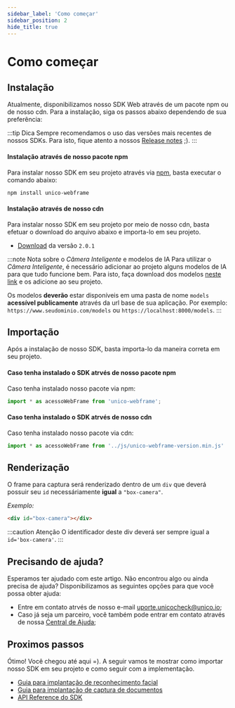 ```yaml
---
sidebar_label: 'Como começar'
sidebar_position: 2
hide_title: true
---
```


# Como começar

## Instalação

Atualmente, disponibilizamos nosso SDK Web através de um pacote npm ou de nosso cdn. Para a instalação, siga os passos abaixo dependendo de sua preferência:

:::tip Dica
Sempre recomendamos o uso das versões mais recentes de nossos SDKs. Para isto, fique atento a nossos [Release notes](release-notes) ;).
:::

#### Instalação através de nosso pacote npm
Para instalar nosso SDK em seu projeto através via [npm](https://www.npmjs.com/package/unico-webframe), basta executar o comando abaixo: 

```bash
npm install unico-webframe
```

#### Instalação através de nosso cdn
Para instalar nosso SDK em seu projeto por meio de nosso cdn, basta efetuar o download do arquivo abaixo e importa-lo em seu projeto.

- [Download](https://cdn.unico.io/sdk/check/bio/unico-webframe-2.0.0.min.js.zip) da versão `2.0.1` 


:::note Nota sobre o *Câmera Inteligente* e modelos de IA
Para utilizar o *Câmera Inteligente*, é necessário adicionar ao projeto alguns modelos de IA para que tudo funcione bem. Para isto, faça download dos modelos [neste link](https://cdn.unico.io/sdk/check/bio/models.zip) e os adicione ao seu projeto. 

Os modelos **deverão** estar disponíveis em uma pasta de nome `models` **acessível publicamente** através da url base de sua aplicação. Por exemplo:  `https://www.seudominio.com/models` ou `https://localhost:8000/models`.
:::

## Importação

Após a instalação de nosso SDK, basta importa-lo da maneira correta em seu projeto. 

#### Caso tenha instalado o SDK atrvés de nosso pacote npm

Caso tenha instalado nosso pacote via npm:
```javascript
import * as acessoWebFrame from 'unico-webframe';
```

#### Caso tenha instalado o SDK atrvés de nosso cdn

Caso tenha instalado nosso pacote via cdn:
```javascript
import * as acessoWebFrame from '../js/unico-webframe-version.min.js'
```  

## Renderização

O frame para captura será renderizado dentro de um `div` que deverá possuir seu `id` necessáriamente **igual** a `"box-camera"`.

*Exemplo:*
```html
<div id="box-camera"></div>
```

:::caution Atenção
O identificador deste div deverá ser sempre igual a `id='box-camera'`.
:::

## Precisando de ajuda?

Esperamos ter ajudado com este artigo. Não encontrou algo ou ainda precisa de ajuda? Disponibilizamos as seguintes opções para que você possa obter ajuda:

- Entre em contato atrvés de nosso e-mail [uporte.unicocheck@unico.io](mailto:uporte.unicocheck@unico.io);
- Caso já seja um parceiro, você também pode entrar em contato através de nossa [Central de Ajuda](https://ajuda.unico.io/hc/pt-br/categories/360002344171);

## Proximos passos

Ótimo! Você chegou até aqui =). A seguir vamos te mostrar como importar nosso SDK em seu projeto e como seguir com a implementação.

- [Guia para implantação de reconhecimento facial](/guias/web/reconhecimento-facial)
- [Guia para implantação de captura de documentos](/guias/web/reconhecimento-facial)
- [API Reference do SDK](/guias/web/API)

